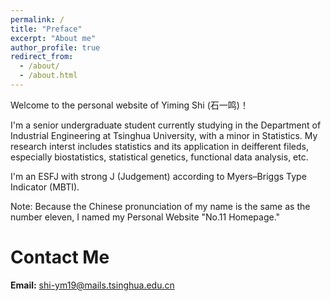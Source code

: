 ```yaml
---
permalink: /
title: "Preface"
excerpt: "About me"
author_profile: true
redirect_from: 
  - /about/
  - /about.html
---
```


Welcome to the personal website of Yiming Shi (石一鸣)！

I'm a senior undergraduate student currently studying in the Department of Industrial Engineering at Tsinghua University, with a minor in Statistics. My research interst includes statistics and its application in deifferent fileds, especially biostatistics, statistical genetics, functional data analysis, etc.

I'm an ESFJ with strong J (Judgement) according to Myers–Briggs Type Indicator (MBTI). 

Note: Because the Chinese pronunciation of my name is the same as the number eleven, I named my Personal Website "No.11 Homepage."

Contact Me
======
**Email:** shi-ym19@mails.tsinghua.edu.cn
